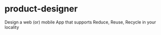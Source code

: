 # product-designer
Design a web (or) mobile App that supports Reduce, Reuse, Recycle in your locality
